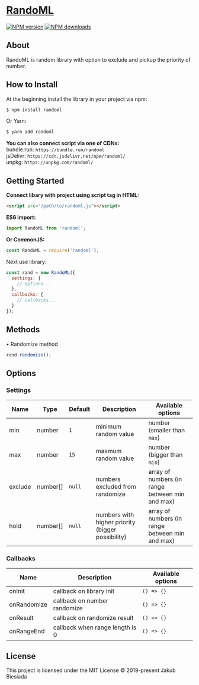 # [RandoML](https://github.com/jb1905/randoml)

[![NPM version](http://img.shields.io/npm/v/randoml.svg?style=flat-square)](https://www.npmjs.com/package/randoml)
[![NPM downloads](http://img.shields.io/npm/dm/randoml.svg?style=flat-square)](https://www.npmjs.com/package/randoml)

## About
RandoML is random library with option to exclude and pickup the priority of number.

## How to Install
At the beginning install the library in your project via npm:
```bash
$ npm install randoml
```

Or Yarn:
```bash
$ yarn add randoml
```

**You can also connect script via one of CDNs:**<br>
bundle.run: `https://bundle.run/randoml`<br>
jsDelivr: `https://cdn.jsdelivr.net/npm/randoml/`<br>
unpkg: `https://unpkg.com/randoml/`

## Getting Started
**Connect libary with project using script tag in HTML:**
```html
<script src="/path/to/randoml.js"></script>
```

**ES6 import:**
```js
import RandoML from 'randoml';
```

**Or CommonJS:**
```js
const RandoML = require('randoml');
```

Next use library:
```js
const rand = new RandoML({
  settings: {
    // options...
  },
  callbacks: {
    // callbacks...
  }
});
```

## Methods
&bull; Randomize method
```js
rand.randomize();
```

## Options
### Settings
Name | Type | Default | Description | Available options
-|-|-|-|-
min | number | `1` | minimum random value | number (smaller than `max`)
max | number | `15` | maxmum random value | number (bigger than `min`)
exclude | number[] | `null` | numbers excluded from randomize | array of numbers (in range between min and max)
hold | number[] | `null` | numbers with higher priority (bigger possibility) | array of numbers (in range between min and max)

### Callbacks
Name | Description | Available options
-|-|-
onInit | callback on library init | `() => {}`
onRandomize | callback on number randomize | `() => {}`
onResult | callback on randomize result | `() => {}`
onRangeEnd | callback when range length is 0 | `() => {}`

## License
This project is licensed under the MIT License © 2019-present Jakub Biesiada
